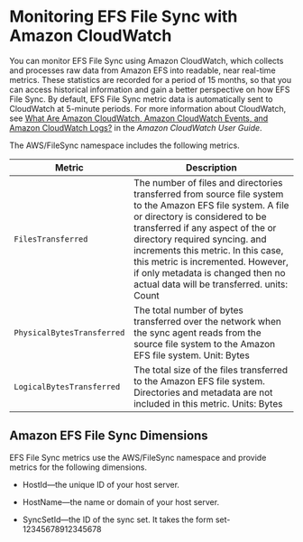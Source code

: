 # Monitoring EFS File Sync with Amazon CloudWatch<a name="monitoring-file-sync"></a>

You can monitor EFS File Sync using Amazon CloudWatch, which collects and processes raw data from Amazon EFS into readable, near real\-time metrics\. These statistics are recorded for a period of 15 months, so that you can access historical information and gain a better perspective on how EFS File Sync\. By default, EFS File Sync metric data is automatically sent to CloudWatch at 5\-minute periods\. For more information about CloudWatch, see [What Are Amazon CloudWatch, Amazon CloudWatch Events, and Amazon CloudWatch Logs?](http://docs.aws.amazon.com/AmazonCloudWatch/latest/monitoring//WhatIsCloudWatch.html) in the *Amazon CloudWatch User Guide*\.

The AWS/FileSync namespace includes the following metrics\.


| Metric | Description | 
| --- | --- | 
| `FilesTransferred` | The number of files and directories transferred from source file system to the Amazon EFS file system\. A file or directory is considered to be transferred if any aspect of the or directory required syncing\. and increments this metric\. In this case, this metric is incremented\. However, if only metadata is changed then no actual data will be transferred\.  units: Count  | 
| `PhysicalBytesTransferred` | The total number of bytes transferred over the network when the sync agent reads from the source file system to the Amazon EFS file system\. Unit: Bytes  | 
| `LogicalBytesTransferred` | The total size of the files transferred to the Amazon EFS file system\. Directories and metadata are not included in this metric\. Units: Bytes  | 

## Amazon EFS File Sync Dimensions<a name="file-sync-dimentions"></a>

EFS File Sync metrics use the AWS/FileSync namespace and provide metrics for the following dimensions\.

+ HostId—the unique ID of your host server\.

+ HostName—the name or domain of your host server\.

+ SyncSetId—the ID of the sync set\. It takes the form set\-12345678912345678